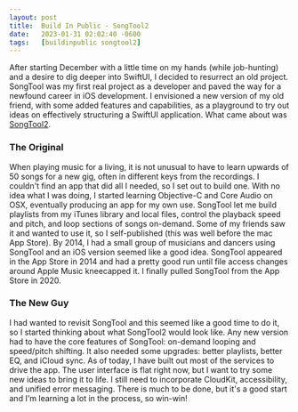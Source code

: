 ```yaml
---
layout: post
title:  Build In Public - SongTool2
date:   2023-01-31 02:02:40 -0600
tags:   [buildinpublic songtool2]
---
```

After starting December with a little time on my hands (while job-hunting) and a desire to dig deeper into SwiftUI, I decided to resurrect an old project. SongTool was my first real project as a developer and paved the way for a newfound career in iOS development. I envisioned a new version of my old friend, with some added features and capabilities, as a playground to try out ideas on effectively structuring a SwiftUI application. What came about was [SongTool2](https://github.com/joel-perry/songtool2).

### The Original
When playing music for a living, it is not unusual to have to learn upwards of 50 songs for a new gig, often in different keys from the recordings. I couldn't find an app that did all I needed, so I set out to build one. With no idea what I was doing, I started learning Objective-C and Core Audio on OSX, eventually producing an app for my own use. SongTool let me build playlists from my iTunes library and local files, control the playback speed and pitch, and loop sections of songs on-demand. Some of my friends saw it and wanted to use it, so I self-published (this was well before the mac App Store). By 2014, I had a small group of musicians and dancers using SongTool and an iOS version seemed like a good idea. SongTool appeared in the App Store in 2014 and had a pretty good run until file access changes around Apple Music kneecapped it. I finally pulled SongTool from the App Store in 2020.

### The New Guy
I had wanted to revisit SongTool and this seemed like a good time to do it, so I started thinking about what SongTool2 would look like. Any new version had to have the core features of SongTool: on-demand looping and speed/pitch shifting. It also needed some upgrades: better playlists, better EQ, and iCloud sync. As of today, I have built out most of the services to drive the app. The user interface is flat right now, but I want to try some new ideas to bring it to life. I still need to incorporate CloudKit, accessibility, and unified error messaging. There is much to be done, but it's a good start and I'm learning a lot in the process, so win-win!